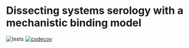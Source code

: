 # Dissecting systems serology with a mechanistic binding model

![tests](https://github.com/meyer-lab/systemsSerology.jl/workflows/Run%20tests/badge.svg?branch=master)
[![codecov](https://codecov.io/gh/meyer-lab/systemsSerology.jl/branch/master/graph/badge.svg)](https://codecov.io/gh/meyer-lab/systemsSerology.jl)
